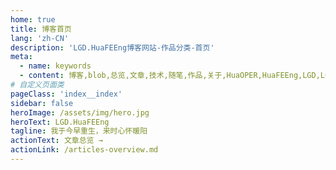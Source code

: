 ```yaml
---
home: true
title: 博客首页
lang: 'zh-CN'
description: 'LGD.HuaFEEng博客网站-作品分类-首页'
meta:
  - name: keywords
  - content: 博客,blob,总览,文章,技术,随笔,作品,关于,HuaOPER,HuaFEEng,LGD,LGD.HuaFEEng
# 自定义页面类
pageClass: 'index__index'
sidebar: false
heroImage: /assets/img/hero.jpg
heroText: LGD.HuaFEEng
tagline: 我于今早重生，来时心怀暖阳
actionText: 文章总览 →
actionLink: /articles-overview.md
---
```


